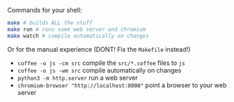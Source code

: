 Commands for your shell:

```bash
make # builds ALL the stuff
make run # runs some web server and chromium
make watch # compile automatically on changes
```
    
Or for the manual experience (DONT! Fix the `Makefile` instead!)

* `coffee -o js -cm src` compile the `src/*.coffee` files to `js`
* `coffee -o js -wm src` compile automatically on changes
* `python3 -m http.server` run a web server
* `chromium-browser "http://localhost:8000"` point a browser to your web server


